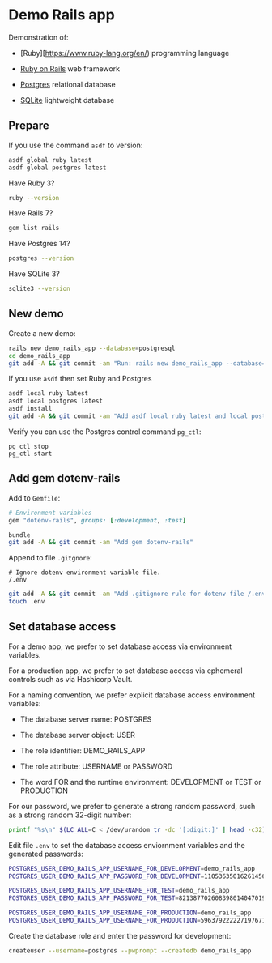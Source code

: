 # Demo Rails app

Demonstration of:

* [Ruby][https://www.ruby-lang.org/en/) programming language

* [Ruby on Rails](https://rubyonrails.org) web framework

* [Postgres](https://www.postgresql.org) relational database

* [SQLite](https://www.sqlite.org/index.html) lightweight database


## Prepare

If you use the command `asdf` to version:

```sh
asdf global ruby latest
asdf global postgres latest
```

Have Ruby 3?

```sh
ruby --version
```

Have Rails 7?

```sh
gem list rails
```

Have Postgres 14?

```sh
postgres --version
```

Have SQLite 3?

```sh
sqlite3 --version
```


## New demo

Create a new demo:

```sh
rails new demo_rails_app --database=postgresql
cd demo_rails_app
git add -A && git commit -am "Run: rails new demo_rails_app --database=postgresql"
```

If you use `asdf` then set Ruby and Postgres

```sh
asdf local ruby latest
asdf local postgres latest
asdf install
git add -A && git commit -am "Add asdf local ruby latest and local postgres latest"
```

Verify you can use the Postgres control command `pg_ctl`:

```
pg_ctl stop
pg_ctl start
```


## Add gem dotenv-rails

Add to `Gemfile`:

```ruby
# Environment variables
gem "dotenv-rails", groups: [:development, :test]
```

```sh
bundle
git add -A && git commit -am "Add gem dotenv-rails"
```

Append to file `.gitgnore`:

```gitignore
# Ignore dotenv environment variable file.
/.env
```

```sh
git add -A && git commit -am "Add .gitignore rule for dotenv file /.env"
touch .env
```


## Set database access

For a demo app, we prefer to set database access via environment variables.

For a production app, we prefer to set database access via ephemeral controls such as via Hashicorp Vault.

For a naming convention, we prefer explicit database access environment variables:

* The database server name: POSTGRES

* The database server object: USER

* The role identifier: DEMO_RAILS_APP

* The role attribute: USERNAME or PASSWORD

* The word FOR and the runtime environment: DEVELOPMENT or TEST or PRODUCTION


For our password, we prefer to generate a strong random password, such as a strong random 32-digit number:

```sh
printf "%s\n" $(LC_ALL=C < /dev/urandom tr -dc '[:digit:]' | head -c32)
```

Edit file `.env` to set the database access enviornment variables and the generated passwords:

```sh
POSTGRES_USER_DEMO_RAILS_APP_USERNAME_FOR_DEVELOPMENT=demo_rails_app
POSTGRES_USER_DEMO_RAILS_APP_PASSWORD_FOR_DEVELOPMENT=11053635016261456248726591454979

POSTGRES_USER_DEMO_RAILS_APP_USERNAME_FOR_TEST=demo_rails_app
POSTGRES_USER_DEMO_RAILS_APP_PASSWORD_FOR_TEST=82138770260839801404701988766919

POSTGRES_USER_DEMO_RAILS_APP_USERNAME_FOR_PRODUCTION=demo_rails_app
POSTGRES_USER_DEMO_RAILS_APP_USERNAME_FOR_PRODUCTION=59637922222719767183438989864425
```

Create the database role and enter the password for development:

```sh
createuser --username=postgres --pwprompt --createdb demo_rails_app
```
